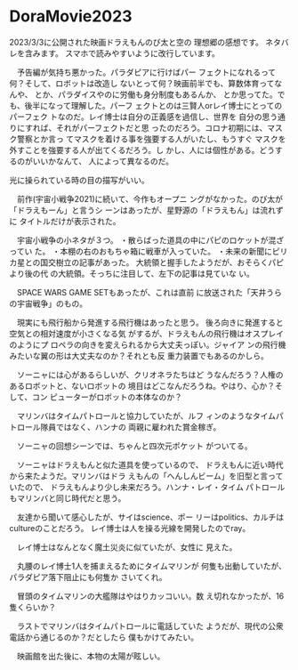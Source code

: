 # DoraMovie2023

2023/3/3に公開された映画ドラえもんのび太と空の
理想郷の感想です。
ネタバレを含みます。
スマホで読みやすいように改行しています。

　予告編が気持ち悪かった。パラダピアに行けばパー
フェクトになれるって何？そして、ロボットは改造し
ないとって何？映画前半でも、算数体育ってなんや、
とか、パラダイスやのに労働も身分制度もあるんか、
とか思ってた。でも、後半になって理解した。パーフ
ェクトとのは三賢人orレイ博士にとってのパーフェク
トなのだ。レイ博士は自分の正義感を過信し、世界を
自分の思う通りにすれば、それがパーフェクトだと思
ったのだろう。コロナ初期には、マスク警察とか言っ
てマスクを着ける事を強要する人がいたし、もうすぐ
マスクを外すことを強要する人が出てくるだろう。し
かし、人には個性がある。どうするのがいいかなんて、
人によって異なるのだ。

 光に操られている時の目の描写がいい。

　前作(宇宙小戦争2021)に続いて、今作もオープニ
ングがなかった。のび太が「ドラえもーん」と言うシ
ーンはあったが、星野源の「ドラえもん」は流れずに
タイトルだけが表示された。

　宇宙小戦争の小ネタが３つ。
・散らばった道具の中にパピのロケットが混ざってい
た。
・本棚の右のおもちゃ箱に戦車が入っていた。
・未来の新聞にピリカ星との国交樹立の記事があった。
大統領と握手したようだが、おそらくパピより後の代
の大統領。そっちに注目して、左下の記事は見ていな
い。

　SPACE WARS GAME SETもあったが、これは直前
に放送された「天井うらの宇宙戦争」のもの。

　現実にも飛行船から発進する飛行機はあったと思う。
後ろ向きに発進すると空気との相対速度が小さくなる気
がするが、ドラえもんの飛行機はオスプレイのようにプ
ロペラの向きを変えられるから大丈夫っぽい。ジャイア
ンの飛行機みたいな翼の形は大丈夫なのか？それとも反
重力装置でもあるのかしら。

　ソーニャには心があるらしいが、クリオネラたちはど
うなんだろう？人権のあるロボットと、ないロボットの
境目はどこなんだろうね。やはり、心か？そして、コン
ピューターがロボットの本体なのか？

　マリンバはタイムパトロールと協力していたが、ルフ
ィンのようなタイムパトロール隊員ではなく、ハンナの
両親に雇われた賞金稼ぎ。

　ソーニャの回想シーンでは、ちゃんと四次元ポケット
がついてる。

　ソーニャはドラえもんと似た道具を使っているので、
ドラえもんに近い時代から来たようだ。マリンバはドラ
えもんの「へんしんビーム」を旧型と言っていたので、
ドラえもんより少し未来だろう。ハンナ・レイ・タイム
パトロールもマリンバと同じ時代だと思う。

　友達から聞いて感心したが、サイはscience、ポー
リーはpolitics、カルチはcultureのことだろう。
レイ博士は人を操る光線を開発したのでray。

　レイ博士はなんとなく魔土災炎に似ていたが、女性に
見えた。

　丸腰のレイ博士1人を捕まえるためにタイムマリンが
何隻も出動していたが、パラダピア落下阻止にも何隻か
さいてくれ。

　冒頭のタイムマリンの大艦隊はやはりカッコいい。数
え切れなかったが、16隻くらいか？

　ラストでマリンバはタイムパトロールに電話していた
ようだが、現代の公衆電話から通じるのか？だとしたら
僕もかけてみたい。

　映画館を出た後に、本物の太陽が眩しい。




